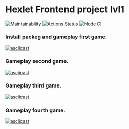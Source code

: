 # Hexlet Frontend project lvl1

[![Maintainability](https://api.codeclimate.com/v1/badges/f864e76a8bece8db316d/maintainability)](https://codeclimate.com/github/vitalii88/frontend-project-lvl1/maintainability) 
[![Actions Status](https://github.com/vitalii88/frontend-project-lvl1/workflows/hexlet-check/badge.svg)](https://github.com/vitalii88/frontend-project-lvl1/actions) 
[![Node CI](https://github.com/vitalii88/frontend-project-lvl1/workflows/Node%20CI/badge.svg)](https://github.com/vitalii88/frontend-project-lvl1/actions) 

### Install packeg and gameplay first game.
[![asciicast](https://asciinema.org/a/eEi14NApFhfzfKhRKMmWUFfFA.svg)](https://asciinema.org/a/eEi14NApFhfzfKhRKMmWUFfFA)

### Gameplay second game.
[![asciicast](https://asciinema.org/a/g7uPmDDuudNxirlIEJXM9Ddmj.svg)](https://asciinema.org/a/g7uPmDDuudNxirlIEJXM9Ddmj)

### Gameplay third game.
[![asciicast](https://asciinema.org/a/CwrMbKKG8ZQKhxfFPhXe2vgU9.svg)](https://asciinema.org/a/CwrMbKKG8ZQKhxfFPhXe2vgU9)

### Gameplay fourth game.
[![asciicast](https://asciinema.org/a/8roIyHNVg6ib1r3esF17LwiF5.svg)](https://asciinema.org/a/8roIyHNVg6ib1r3esF17LwiF5)

